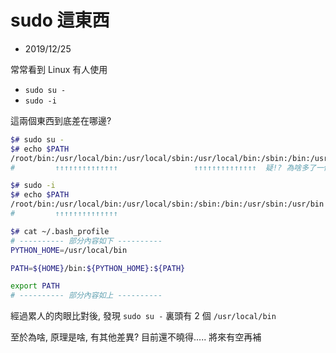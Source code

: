 # sudo 這東西

- 2019/12/25

常常看到 Linux 有人使用

- `sudo su -`
- `sudo -i`

這兩個東西到底差在哪邊?

```bash
$# sudo su -
$# echo $PATH
/root/bin:/usr/local/bin:/usr/local/sbin:/usr/local/bin:/sbin:/bin:/usr/sbin:/usr/bin
#         ↑↑↑↑↑↑↑↑↑↑↑↑↑↑                 ↑↑↑↑↑↑↑↑↑↑↑↑↑↑  疑!? 為啥多了一個?

$# sudo -i
$# echo $PATH
/root/bin:/usr/local/bin:/usr/local/sbin:/sbin:/bin:/usr/sbin:/usr/bin
#         ↑↑↑↑↑↑↑↑↑↑↑↑↑↑

$# cat ~/.bash_profile
# ---------- 部分內容如下 ----------
PYTHON_HOME=/usr/local/bin

PATH=${HOME}/bin:${PYTHON_HOME}:${PATH}

export PATH
# ---------- 部分內容如上 ----------
```

經過累人的肉眼比對後, 發現 `sudo su -` 裏頭有 2 個 `/usr/local/bin`

至於為啥, 原理是啥, 有其他差異? 目前還不曉得..... 將來有空再補
